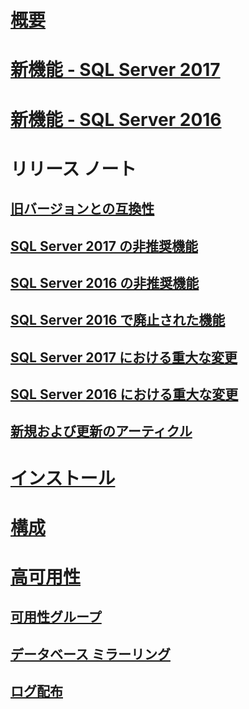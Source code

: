 # [概要](sql-server-database-engine-overview.md) 

# [新機能 - SQL Server 2017](whats-new-in-sql-server-2017.md)  
# [新機能 - SQL Server 2016](whats-new-in-sql-server-2016.md) 


# リリース ノート
## [旧バージョンとの互換性](sql-server-database-engine-backward-compatibility.md)
## [SQL Server 2017 の非推奨機能](deprecated-database-engine-features-in-sql-server-2017.md)  
## [SQL Server 2016 の非推奨機能](deprecated-database-engine-features-in-sql-server-2016.md)  
## [SQL Server 2016 で廃止された機能](discontinued-database-engine-functionality-in-sql-server-2016.md)  
## [SQL Server 2017 における重大な変更](breaking-changes-to-database-engine-features-in-sql-server-2017.md)  
## [SQL Server 2016 における重大な変更](breaking-changes-to-database-engine-features-in-sql-server-2016.md)  
## [新規および更新のアーティクル](new-updated-database-engine.md)

# [インストール](../database-engine/install-windows/installation-for-sql-server-2016.md)
# [構成](../database-engine/configure-windows/configure-database-engine-instances-sql-server.md)
# [高可用性](sql-server-business-continuity-dr.md)
## [可用性グループ](../database-engine/availability-groups/windows/overview-of-always-on-availability-groups-sql-server.md)
## [データベース ミラーリング](../database-engine/database-mirroring/the-database-mirroring-endpoint-sql-server.md)
## [ログ配布](../database-engine/log-shipping/about-log-shipping-sql-server.md)
